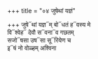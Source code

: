 +++
title = "०४ जुषेथां यज्ञं"

+++
जुषे᳓थां यज्ञ᳓म् बो᳓धतं ह᳓वस्य मे  
वि᳓श्वेह᳓ देवौ स᳓वना᳓व गछतम्  
सजो᳓षसा उष᳓सा सू᳓रियेण च  
इ᳓षं नो वोळ्हम् अश्विना
